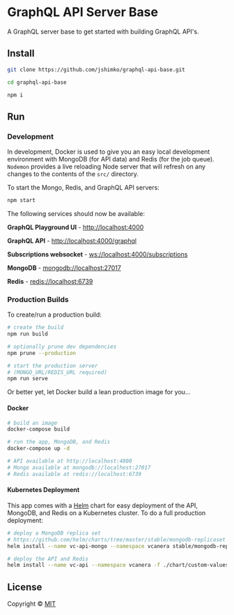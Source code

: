 
# GraphQL API Server Base

A GraphQL server base to get started with building GraphQL API's.

## Install

```sh
git clone https://github.com/jshimko/graphql-api-base.git

cd graphql-api-base

npm i
```

## Run

### Development

In development, Docker is used to give you an easy local development environment with MongoDB (for API data) and Redis (for the job queue). `Nodemon` provides a live reloading Node server that will refresh on any changes to the contents of the `src/` directory.

To start the Mongo, Redis, and GraphQL API servers:

```sh
npm start
```

The following services should now be available:

**GraphQL Playground UI** - <http://localhost:4000>

**GraphQL API** - <http://localhost:4000/graphql>

**Subscriptions websocket** - <ws://localhost:4000/subscriptions>

**MongoDB** - <mongodb://localhost:27017>

**Redis** - <redis://localhost:6739>


### Production Builds

To create/run a production build:

```sh
# create the build
npm run build

# optionally prune dev dependencies
npm prune --production

# start the production server
# (MONGO_URL/REDIS_URL required)
npm run serve
```

Or better yet, let Docker build a lean production image for you...

#### Docker

```sh
# build an image
docker-compose build

# run the app, MongoDB, and Redis
docker-compose up -d

# API available at http://localhost:4000
# Mongo available at mongodb://localhost:27017
# Redis available at redis://localhost:6739
```

#### Kubernetes Deployment

This app comes with a [Helm](https://helm.sh/) chart for easy deployment of the API, MongoDB, and Redis on a Kubernetes cluster.  To do a full production deployment:

```sh
# deploy a MongoDB replica set
# https://github.com/helm/charts/tree/master/stable/mongodb-replicaset
helm install --name vc-api-mongo --namespace vcanera stable/mongodb-replicaset

# deploy the API and Redis
helm install --name vc-api --namespace vcanera -f ./chart/custom-values.yaml ./chart
```


## License

Copyright © [MIT](./LICENSE.md)
